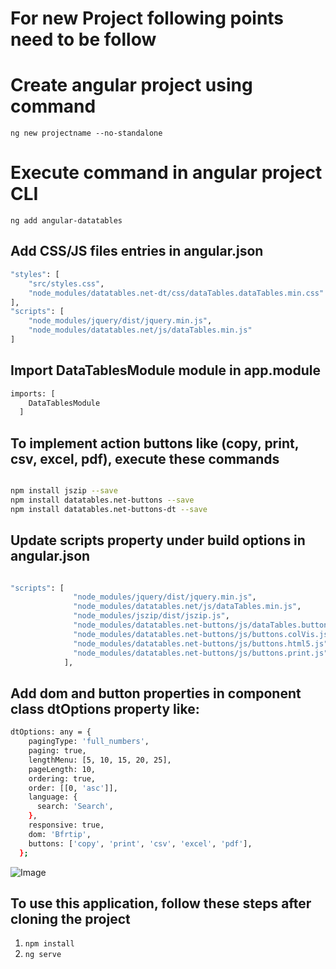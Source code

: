 # For new Project following points need to be follow

# Create angular project using command

`ng new projectname --no-standalone`

# Execute command in angular project CLI

`ng add angular-datatables`

## Add CSS/JS files entries in angular.json

```sh
"styles": [
    "src/styles.css",
    "node_modules/datatables.net-dt/css/dataTables.dataTables.min.css"
],
"scripts": [
    "node_modules/jquery/dist/jquery.min.js",
    "node_modules/datatables.net/js/dataTables.min.js"
]
```

## Import DataTablesModule module in app.module

```sh
imports: [
    DataTablesModule
  ]
```

## To implement action buttons like (copy, print, csv, excel, pdf), execute these commands

```sh

npm install jszip --save
npm install datatables.net-buttons --save
npm install datatables.net-buttons-dt --save

```

## Update scripts property under build options in angular.json

```sh

"scripts": [
              "node_modules/jquery/dist/jquery.min.js",
              "node_modules/datatables.net/js/dataTables.min.js",
              "node_modules/jszip/dist/jszip.js",
              "node_modules/datatables.net-buttons/js/dataTables.buttons.js",
              "node_modules/datatables.net-buttons/js/buttons.colVis.js",
              "node_modules/datatables.net-buttons/js/buttons.html5.js",
              "node_modules/datatables.net-buttons/js/buttons.print.js"
            ],

```
## Add dom and button properties in component class dtOptions property like:

```sh
dtOptions: any = {
    pagingType: 'full_numbers',
    paging: true,
    lengthMenu: [5, 10, 15, 20, 25],
    pageLength: 10,
    ordering: true,
    order: [[0, 'asc']],
    language: {
      search: 'Search',
    },
    responsive: true,
    dom: 'Bfrtip',
    buttons: ['copy', 'print', 'csv', 'excel', 'pdf'],
  };
```
![Image](https://github.com/user-attachments/assets/df362184-c3e9-49e8-85f9-f9aa46d0fd27)

## To use this application, follow these steps after cloning the project

1. `npm install`
2. `ng serve`